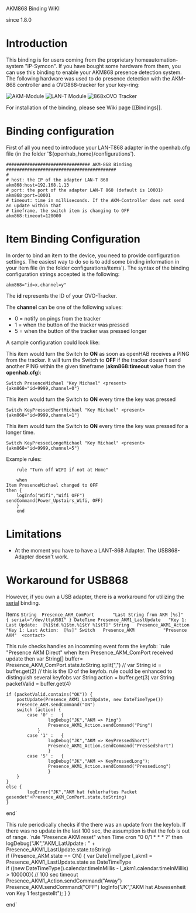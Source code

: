 AKM868 Binding WIKI

since 1.8.0

# Introduction
This binding is for users coming from the proprietary homeautomation-system "IP-Symcon". If you have bought some hardware from them, you can use this binding to enable your AKM868 presence detection system. The following hardware was used to do presence detection with the AKM-868 controller and a OVO868-tracker for your key-ring:

![AKM-Module](/openhab/openhab/blob/master/bundles/binding/org.openhab.binding.akm868/src/main/resources/AKM868.png) ![LAN-T Module](/openhab/openhab/blob/master/bundles/binding/org.openhab.binding.akm868/src/main/resources/LAN-T868.png)
![868xOVO Tracker](/openhab/openhab/blob/master/bundles/binding/org.openhab.binding.akm868/src/main/resources/Tracker-868xOVO.png)

For installation of the binding, please see Wiki page [[Bindings]].

# Binding configuration

First of all you need to introduce your LAN-T868 adapter in the openhab.cfg file (in the folder '${openhab_home}/configurations').

    ################################ AKM-868 Binding ##########################################    
    # 
    # host: the IP of the adapter LAN-T 868
    akm868:host=192.168.1.13
    # port: the port of the adapter LAN-T 868 (default is 10001)
    akm868:port=10001
    # timeout: time in milliseconds. If the AKM-Controller does not send an update within that
    # timeframe, the switch item is changing to OFF
    akm868:timeout=120000

# Item Binding Configuration

In order to bind an item to the device, you need to provide configuration settings. The easiest way to do so is to add some binding information in your item file (in the folder configurations/items`). The syntax of the binding configuration strings accepted is the following:

    akm868="id=x,channel=y"

The **id** represents the ID of your OVO-Tracker.

The **channel** can be one of the following values:
- 0 = notify on pings from the tracker
- 1 = when the button of the tracker was pressed
- 5 = when the button of the tracker was pressed longer


A sample configuration could look like:

This item would turn the Switch to **ON** as soon as openHAB receives a PING from the tracker. It will turn the Switch to **OFF** if the tracker doesn't send another PING within the given timeframe (**akm868:timeout** value from the **openhab.cfg**):

    Switch PresenceMichael "Key Michael" <present> {akm868="id=9999,channel=0"}


This item would turn the Switch to **ON** every time the key was pressed

    Switch KeyPressedShortMichael "Key Michael" <present> {akm868="id=9999,channel=1"}


This item would turn the Switch to **ON** every time the key was pressed for a longer time.

    Switch KeyPressedLongeMichael "Key Michael" <present> {akm868="id=9999,channel=5"}



Example rules:

```
    rule "Turn off WIFI if not at Home"
    
    when 
Item PresenceMichael changed to OFF	  
then {
    logInfo("Wifi","Wifi OFF") 
sendCommand(Power_Upstairs_Wifi, OFF)
    }
    end
```

# Limitations
- At the moment you have to have a LANT-868 Adapter. The USB868-Adapter doesn't work.

# Workaround for USB868
However, if you own a USB adapter, there is a workaround for utilizing the [serial](https://github.com/openhab/openhab/wiki/Serial-Binding) binding.

Items
`String	 Presence_AKM_ComPort		"Last String from AKM [%s]" 						{ serial="/dev/ttyUSB1" }
DateTime Presence_AKM1_LastUpdate	"Key 1: Last Update:  [%1$td.%1$tm.%1$tY %1$tT]"
String   Presence_AKM1_Action 		"Key 1: Last Action:  [%s]"
Switch	 Presence_AKM			"Presence AKM"	<contact>`

This rule checks handles an incomming event form the keyfob:
`rule "Presence AKM Direct"
	when Item Presence_AKM_ComPort received update 
then
	var String[] buffer= Presence_AKM_ComPort.state.toString.split(",")
//	var String id = buffer.get(2) // this is the ID of the keyfob. rule could be enhanced to distinguish several keyfobs
	var String action = buffer.get(3)
	var String packetValid = buffer.get(4)	

	if (packetValid.contains("OK")) {
		postUpdate(Presence_AKM1_LastUpdate, new DateTimeType())
		Presence_AKM.sendCommand("ON") 
	    switch (action) {
		    case '0' :   {
					logDebug("JK","AKM => Ping")
					Presence_AKM1_Action.sendCommand("Ping")
			    }
		    case '1' :   {
					logDebug("JK","AKM => KeyPressedShort")
					Presence_AKM1_Action.sendCommand("PressedShort")	    	
		    	    }
		    case '5' :   {
		 			logDebug("JK","AKM => KeyPressedLong");
		 			Presence_AKM1_Action.sendCommand("PressedLong")	   	
		            }        
	    }
	}
	else {
			logError("JK","AKM hat fehlerhaftes Packet gesendet"+Presence_AKM_ComPort.state.toString)
	}
end`

This rule periodically checks if the there was an update from the keyfob. If there was no update in the last 100 sec, the assumption is that the fob is out of range. 
`rule "Presence AKM reset"
	when 
		Time cron "0 0/1 * * * ?"
then
		logDebug("JK","AKM_LatUpdate : " + Presence_AKM1_LastUpdate.state.toString)		
		if (Presence_AKM.state == ON) {
			var DateTimeType l_akm1 = Presence_AKM1_LastUpdate.state as DateTimeType			
			if ((new DateTimeType().calendar.timeInMillis - l_akm1.calendar.timeInMillis) > 100000){  // 100 sec timeout
				Presence_AKM1_Action.sendCommand("Away")
				Presence_AKM.sendCommand("OFF")
				logInfo("JK","AKM hat Abwesenheit von Key 1 festgestellt");
			}
		}

end`

